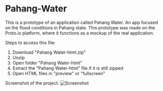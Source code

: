 # Pahang-Water
This is a prototype of an application called Pahang Water. An app focused on the flood conditions in Pahang state. This prototype was made on the Proto.io platform, where it functions as a mockup of the real application.

Steps to access this file:
1. Download "Pahang Water-html.zip"
2. Unzip
3. Open folder "Pahang Water-html"
4. Extract the "Pahang Water-html" file if it is still zipped
5. Open HTML files in "preview" or "fullscreen"

Screenshot of the project:
![Screenshot](https://github.com/AizadOsman/Pahang-Water/ss)
